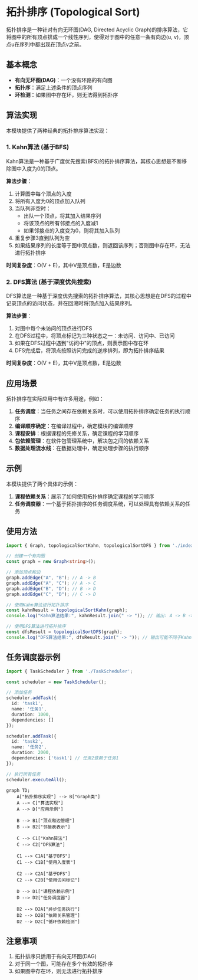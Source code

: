 # 拓扑排序 (Topological Sort)

拓扑排序是一种针对有向无环图(DAG, Directed Acyclic Graph)的排序算法，它将图中的所有顶点排成一个线性序列，使得对于图中的任意一条有向边(u, v)，顶点u在序列中都出现在顶点v之前。

## 基本概念

- **有向无环图(DAG)**：一个没有环路的有向图
- **拓扑序**：满足上述条件的顶点序列
- **环检测**：如果图中存在环，则无法得到拓扑序

## 算法实现

本模块提供了两种经典的拓扑排序算法实现：

### 1. Kahn算法 (基于BFS)

Kahn算法是一种基于广度优先搜索(BFS)的拓扑排序算法，其核心思想是不断移除图中入度为0的顶点。

**算法步骤**：
1. 计算图中每个顶点的入度
2. 将所有入度为0的顶点加入队列
3. 当队列非空时：
   - 出队一个顶点，将其加入结果序列
   - 将该顶点的所有邻接点的入度减1
   - 如果邻接点的入度变为0，则将其加入队列
4. 重复步骤3直到队列为空
5. 如果结果序列的长度等于图中顶点数，则返回该序列；否则图中存在环，无法进行拓扑排序

**时间复杂度**：O(V + E)，其中V是顶点数，E是边数

### 2. DFS算法 (基于深度优先搜索)

DFS算法是一种基于深度优先搜索的拓扑排序算法，其核心思想是在DFS的过程中记录顶点的访问状态，并在回溯时将顶点加入结果序列。

**算法步骤**：
1. 对图中每个未访问的顶点进行DFS
2. 在DFS过程中，将顶点标记为三种状态之一：未访问、访问中、已访问
3. 如果在DFS过程中遇到"访问中"的顶点，则表示图中存在环
4. DFS完成后，将顶点按照访问完成的逆序排列，即为拓扑排序结果

**时间复杂度**：O(V + E)，其中V是顶点数，E是边数

## 应用场景

拓扑排序在实际应用中有许多用途，例如：

1. **任务调度**：当任务之间存在依赖关系时，可以使用拓扑排序确定任务的执行顺序
2. **编译顺序确定**：在编译过程中，确定模块的编译顺序
3. **课程安排**：根据课程的先修关系，确定课程的学习顺序
4. **包依赖管理**：在软件包管理系统中，解决包之间的依赖关系
5. **数据处理流水线**：在数据处理中，确定处理步骤的执行顺序

## 示例

本模块提供了两个具体的示例：

1. **课程依赖关系**：展示了如何使用拓扑排序确定课程的学习顺序
2. **任务调度器**：一个基于拓扑排序的任务调度系统，可以处理具有依赖关系的任务

## 使用方法

```typescript
import { Graph, topologicalSortKahn, topologicalSortDFS } from './index';

// 创建一个有向图
const graph = new Graph<string>();

// 添加顶点和边
graph.addEdge("A", "B"); // A -> B
graph.addEdge("A", "C"); // A -> C
graph.addEdge("B", "D"); // B -> D
graph.addEdge("C", "D"); // C -> D

// 使用Kahn算法进行拓扑排序
const kahnResult = topologicalSortKahn(graph);
console.log("Kahn算法结果:", kahnResult.join(" -> ")); // 输出: A -> B -> C -> D 或 A -> C -> B -> D

// 使用DFS算法进行拓扑排序
const dfsResult = topologicalSortDFS(graph);
console.log("DFS算法结果:", dfsResult.join(" -> ")); // 输出可能不同于Kahn算法
```

## 任务调度器示例

```typescript
import { TaskScheduler } from './TaskScheduler';

const scheduler = new TaskScheduler();

// 添加任务
scheduler.addTask({
  id: 'task1',
  name: '任务1',
  duration: 1000,
  dependencies: []
});

scheduler.addTask({
  id: 'task2',
  name: '任务2',
  duration: 2000,
  dependencies: ['task1'] // 任务2依赖于任务1
});

// 执行所有任务
scheduler.executeAll();
```
```mermaid
graph TD;
    A["拓扑排序实现"] --> B["Graph类"]
    A --> C["算法实现"]
    A --> D["应用示例"]

    B --> B1["顶点和边管理"]
    B --> B2["邻接表表示"]

    C --> C1["Kahn算法"]
    C --> C2["DFS算法"]

    C1 --> C1A["基于BFS"]
    C1 --> C1B["使用入度表"]

    C2 --> C2A["基于DFS"]
    C2 --> C2B["使用访问标记"]

    D --> D1["课程依赖示例"]
    D --> D2["任务调度器"]

    D2 --> D2A["异步任务执行"]
    D2 --> D2B["依赖关系管理"]
    D2 --> D2C["循环依赖检测"]
```
## 注意事项

1. 拓扑排序只适用于有向无环图(DAG)
2. 对于同一个图，可能存在多个有效的拓扑序
3. 如果图中存在环，则无法进行拓扑排序